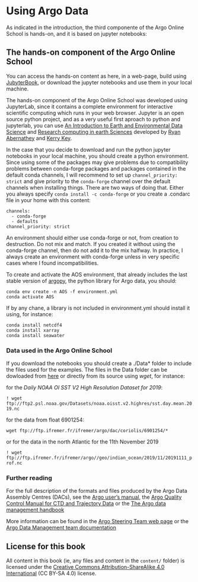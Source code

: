 # Using Argo Data
As indicated in the introduction, the third componente of the Argo Online School is  hands-on, and it is based on jupyter notebooks:

## The hands-on component of the Argo Online School

You can access the hands-on content as here, in a web-page, build using [JubyterBook](https://euroargodev.github.io/argoonlineschool), or download the jupyter notebooks and use them in your local machine. 

The hands-on component of the Argo Online School was developed using JupyterLab, since it contains a complete environment for interactive scientific computing which runs in your web browser. Jupyter is an open source python project, and as a very useful first aproach to python and jupyterlab, you can use [An Introduction to Earth and Environmental Data Science](https://earth-env-data-science.github.io/intro) and [Research computing in earth Sciences](https://rabernat.github.io/research_computing/) developed by [Ryan Abernathey](https://ocean-transport.github.io/) and [Kerry Key](https://emlab.ldeo.columbia.edu/index.php/team/kerry-key/).

In the case that you decide to download and run the python jupyter notebooks in your local machine, you should create a python environment. Since using some of the packages may give problems due to compatibility problems between conda-forge packages and packages contained in the default conda channels, I will recommend to set up `channel_priority: strict` and give priority to the `conda-forge` channel over the default channels when installing things. There are two ways of doing that. Either you always specify `conda install -c conda-forge` or you create a .condarc file in your home with this content:
```
channels:
  - conda-forge
  - defaults
channel_priority: strict
```
An environment should either use conda-forge or not, from creation to destruction. Do not mix and match. If you created it without using the conda-forge channel, then do not add it to the mix halfway. In practice, I always create an environment with conda-forge unless in very specific cases where I found incompatibilities.

To create and activate the AOS environment, that already includes the last stable version of [argopy](https://argopy.readthedocs.io/en/latest/), the python library for Argo data, you should:

```
conda env create -n AOS -f environment.yml 
conda activate AOS
```

If by any chane, a library is not included in  environment.yml should install it using, for instance:

```
conda install netcdf4
conda install xarray
conda install seawater
```


### Data used in the Argo Online School

If you download the notebooks you should create a ./Data* folder to include the files used for the examples. The files in the Data folder can be dowloaded from [here](https://www.oceanografia.es/argoonlineschool/Data/) or directly from its source using _wget_, for instance:

for the *Daily NOAA OI SST V2 High Resolution Dataset for 2019*:

`! wget ftp://ftp2.psl.noaa.gov/Datasets/noaa.oisst.v2.highres/sst.day.mean.2019.nc`

for the data from float 6901254:

`wget ftp://ftp.ifremer.fr/ifremer/argo/dac/coriolis/6901254/*`

or for the data in the north Atlantic for the 11th November 2019

`! wget ftp://ftp.ifremer.fr/ifremer/argo//geo/indian_ocean/2019/11/20191111_prof.nc`

### Further reading



For the full description of the formats and files produced by the Argo Data Assembly Centres (DACs), see the [Argo user’s manual](https://archimer.ifremer.fr/doc/00187/29825/), the [Argo Quality Control Manual for CTD and Trajectory Data](https://archimer.ifremer.fr/doc/00228/33951/) or the [The Argo data management handbook](http://www.argodatamgt.org/content/download/340/2645/file/argo_data_management_handbook.pdf)

More information can be found in the [Argo Steering Team web page](http://www.argo.ucsd.edu/) or the [Argo Data Management team documentation](http://www.argodatamgt.org/Documentation)


## License for this book

All content in this book (ie, any files and content in the `content/` folder)
is licensed under the [Creative Commons Attribution-ShareAlike 4.0 International](https://creativecommons.org/licenses/by-sa/4.0/)
(CC BY-SA 4.0) license.
